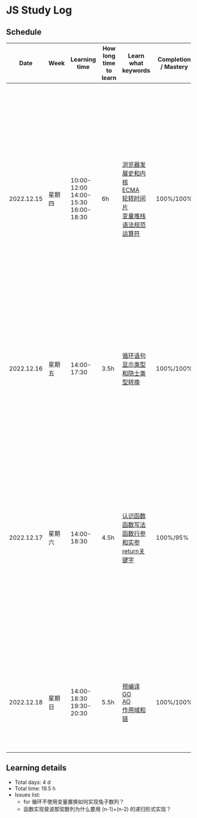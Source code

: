 # JS Study Log

## Schedule

<table>
    <thead align="center">
        <tr>
            <th>Date</th>
            <th width="80">Week</th>
            <th width="120">Learning time</th>
            <th width="80">How long time to learn</th>
            <th width="140">Learn what keywords</th>
            <th width="80">Completion / Mastery</th>
            <th>What you learned</th>
        </tr>
    </thead>
    <tbody>
        <tr>
            <td>2022.12.15</td>
            <td>星期四</td>
            <td>
              <span>10:00-12:00</span>
              <span>14:00-15:30</span>
              <span>16:00-18:30</span>
            </td>
            <td>6h</td>
            <td>
              <a href="https://github.com/lxmob/blog/blob/main/js%2B%2B/01_%E6%B5%8F%E8%A7%88%E5%99%A8%E5%8F%91%E5%B1%95%E5%8F%B2.md">浏览器发展史和内核</a><br />
              <a href="https://github.com/lxmob/blog/blob/main/js%2B%2B/02_ECMA.md#ecma">ECMA</a><br />
              <a href="https://github.com/lxmob/blog/blob/main/js%2B%2B/02_ECMA.md#js-%E5%BC%95%E6%93%8E">轮转时间片</a><br />
              <a href="https://github.com/lxmob/blog/blob/main/js%2B%2B/03_%E5%8F%98%E9%87%8F%E5%92%8C%E5%80%BC.md#js-%E5%80%BC">变量堆栈</a><br />
              <a href="https://github.com/lxmob/blog/blob/main/js%2B%2B/04_%E8%AF%AD%E6%B3%95%E8%A7%84%E8%8C%83.md">语法规范运算符</a>
            </td>
            <td>100%/100%</td>
            <td>
              <span>1、浏览器的历史发展过程</span><br />
              <span>2、五大主流浏览器的内核</span><br />
              <span>3、ecma组织标准</span><br />
              <span>4、编译型语言和解释型语言的区别</span><br />
              <span>5、js引擎是单线程，通过轮转时间片可以模拟多线程</span><br />
              <span>6、变量和基本数据类型引用数据类型，两者区别</span><br />
              <span>7、js语法规范运算符条件分支语句</span>
            </td>
        </tr>
         <tr>
            <td>2022.12.16</td>
            <td>星期五</td>
            <td>
              <span>14:00-17:30</span>
            </td>
            <td>3.5h</td>
            <td>
              <a href="https://github.com/lxmob/blog/blob/main/js%2B%2B/05_%E5%BE%AA%E7%8E%AF%E3%80%81%E5%BC%95%E7%94%A8%E5%80%BC%E3%80%81%E6%98%BE%E9%9A%90%E8%BD%AC%E6%8D%A2.md#%E5%BE%AA%E7%8E%AF%E8%AF%AD%E5%8F%A5">循环语句</a><br />
              <a href="https://github.com/lxmob/blog/blob/main/js%2B%2B/05_%E5%BE%AA%E7%8E%AF%E3%80%81%E5%BC%95%E7%94%A8%E5%80%BC%E3%80%81%E6%98%BE%E9%9A%90%E8%BD%AC%E6%8D%A2.md#%E6%98%BE%E9%9A%90%E7%B1%BB%E5%9E%8B%E8%BD%AC%E6%8D%A2">显示类型和隐士类型转换</a>
            </td>
            <td>100%/100%</td>
            <td>
              <span>1、for循环求n的质数</span><br />
              <span>2、for循环求n的兔子数列</span><br />
              <span>3、for循环水仙花数</span><br />
              <span>4、for循环99乘法表</span><br />
              <span>5、显示类型转换和隐士类型转换</span>
            </td>
        </tr>
        <tr>
            <td>2022.12.17</td>
            <td>星期六</td>
            <td>
              <span>14:00-18:30</span>
            </td>
            <td>4.5h</td>
            <td>
              <a href="https://github.com/lxmob/blog/blob/main/js%2B%2B/06_%E5%87%BD%E6%95%B0.md#%E5%87%BD%E6%95%B0">认识函数</a><br />
              <a href="https://github.com/lxmob/blog/blob/main/js%2B%2B/06_%E5%87%BD%E6%95%B0.md#%E5%87%BD%E6%95%B0%E5%86%99%E6%B3%95">函数写法</a><br />
              <a href="https://github.com/lxmob/blog/blob/main/js%2B%2B/06_%E5%87%BD%E6%95%B0.md#%E8%A1%8C%E5%8F%82%E5%92%8C%E5%AE%9E%E5%8F%82">函数行参和实参</a><br />
              <a href="https://github.com/lxmob/blog/blob/main/js%2B%2B/06_%E5%87%BD%E6%95%B0.md#return">return关键字</a>
            </td>
            <td>100%/95%</td>
            <td>
              <span>1、函数用来封装一个固定功能的代码块或程序</span><br />
              <span>2、函数形参和实参的区别，堆栈内存以及映射关系，可通过arguments和函数名.length分别获取实参和形参列表</span><br />
              <span>3、使用函数实现一个数的阶乘</span><br />
              <span>4、使用函数实现接收一个n，算出斐波那契数列的第n位</span>
            </td>
        </tr>
        <tr>
            <td>2022.12.18</td>
            <td>星期日</td>
            <td>
              <span>14:00-18:30</span><br />
              <span>19:30-20:30</span>
            </td>
            <td>5.5h</td>
            <td>
              <a href="https://github.com/lxmob/blog/blob/main/js%2B%2B/07_%E9%A2%84%E7%BC%96%E8%AF%91.md#%E9%A2%84%E7%BC%96%E8%AF%91">预编译</a><br />
              <a href="https://github.com/lxmob/blog/blob/main/js%2B%2B/07_%E9%A2%84%E7%BC%96%E8%AF%91.md#go">GO</a><br />
              <a href="https://github.com/lxmob/blog/blob/main/js%2B%2B/07_%E9%A2%84%E7%BC%96%E8%AF%91.md#ao">AO</a><br />
              <a href="https://github.com/lxmob/blog/blob/main/js%2B%2B/08_%E4%BD%9C%E7%94%A8%E5%9F%9F%E5%92%8C%E9%93%BE.md">作用域和链</a>
            </td>
            <td>100%/100%</td>
            <td>
              <span>1、认识预编译</span><br />
              <span>2、GO对象的创建过程</span><br />
              <span>3、AO对象的创建过程</span><br />
              <span>4、作用域和作用域链形成的过程</span>
            </td>
        </tr>
    </tbody>
</table>

## Learning details

- Total days: 4 d
- Total time: 19.5 h
- Issues list:
  - for 循环不使用变量置换如何实现兔子数列？
  - 函数实现斐波那契数列为什么要用 (n-1)+(n-2) 的递归形式实现？

